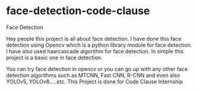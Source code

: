 # face-detection-code-clause
Face Detection

Hey people this project is all about face detection. I have done this face detection using Opencv which is a python library module for face detection.
I have also used haarcascade algorithm for face detection. In simple this project is a basic one in face detection.

You can try face detection in opencv or you can go up with any other face detection algorithms such as MTCNN, Fast CNN, R-CNN and even also YOLOv5, YOLOv8.....etc.
This Project is done for Code Clause Internship 
